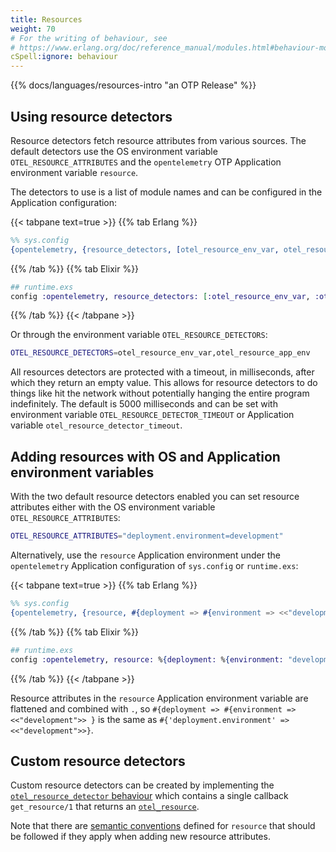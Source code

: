 ```yaml
---
title: Resources
weight: 70
# For the writing of behaviour, see
# https://www.erlang.org/doc/reference_manual/modules.html#behaviour-module-attribute
cSpell:ignore: behaviour
---
```


<!-- markdownlint-disable no-duplicate-heading -->
<!-- markdownlint-capture -->

{{% docs/languages/resources-intro "an OTP Release" %}}

## Using resource detectors

Resource detectors fetch resource attributes from various sources. The default
detectors use the OS environment variable `OTEL_RESOURCE_ATTRIBUTES` and the
`opentelemetry` OTP Application environment variable `resource`.

The detectors to use is a list of module names and can be configured in the
Application configuration:

{{< tabpane text=true >}} {{% tab Erlang %}}

```erlang
%% sys.config
{opentelemetry, {resource_detectors, [otel_resource_env_var, otel_resource_app_env]}}
```

{{% /tab %}} {{% tab Elixir %}}

```elixir
## runtime.exs
config :opentelemetry, resource_detectors: [:otel_resource_env_var, :otel_resource_app_env]
```

{{% /tab %}} {{< /tabpane >}}

Or through the environment variable `OTEL_RESOURCE_DETECTORS`:

```sh
OTEL_RESOURCE_DETECTORS=otel_resource_env_var,otel_resource_app_env
```

All resources detectors are protected with a timeout, in milliseconds, after
which they return an empty value. This allows for resource detectors to do
things like hit the network without potentially hanging the entire program
indefinitely. The default is 5000 milliseconds and can be set with environment
variable `OTEL_RESOURCE_DETECTOR_TIMEOUT` or Application variable
`otel_resource_detector_timeout`.

## Adding resources with OS and Application environment variables

With the two default resource detectors enabled you can set resource attributes
either with the OS environment variable `OTEL_RESOURCE_ATTRIBUTES`:

```sh
OTEL_RESOURCE_ATTRIBUTES="deployment.environment=development"
```

Alternatively, use the `resource` Application environment under the
`opentelemetry` Application configuration of `sys.config` or `runtime.exs`:

{{< tabpane text=true >}} {{% tab Erlang %}}

```erlang
%% sys.config
{opentelemetry, {resource, #{deployment => #{environment => <<"development">>}}}}
```

{{% /tab %}} {{% tab Elixir %}}

```elixir
## runtime.exs
config :opentelemetry, resource: %{deployment: %{environment: "development" }}
```

{{% /tab %}} {{< /tabpane >}}

Resource attributes in the `resource` Application environment variable are
flattened and combined with `.`, so
`#{deployment => #{environment => <<"development">> }` is the same as
`#{'deployment.environment' => <<"development">>}`.

## Custom resource detectors

Custom resource detectors can be created by implementing the
[`otel_resource_detector` behaviour](https://hexdocs.pm/opentelemetry/1.3.0/otel_resource_detector.html#callbacks)
which contains a single callback `get_resource/1` that returns an
[`otel_resource`](https://hexdocs.pm/opentelemetry/1.3.0/otel_resource.html).

Note that there are [semantic conventions](/docs/specs/semconv/resource/)
defined for `resource` that should be followed if they apply when adding new
resource attributes.
